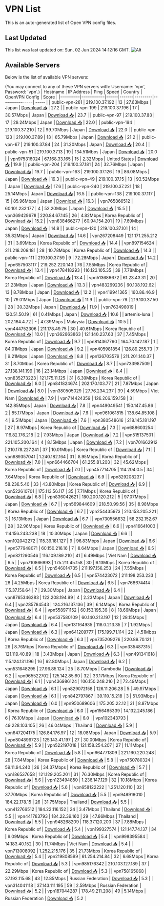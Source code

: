# VPN List

This is an auto-generated list of Open VPN config files.

## Last Updated

This list was last updated on: Sun, 02 Jun 2024 14:12:16 GMT.
![Alt](https://repobeats.axiom.co/api/embed/186b98318ef1479477931607c1ad7d823f12451f.svg "Repobeats analytics image")

## Available Servers

Below is the list of available VPN servers:

(You may connect to any of these VPN servers with: Username: 'vpn', Password: 'vpn'.)
| Hostname | IP Address | Ping | Speed | Country | OpenVPN Config | Score |
|----------|------------|------|-------|---------|----------------| ----- |
| public-vpn-261 | 219.100.37.192 | 13 | 27.63Mbps | Japan | [Download 📥](./configs/server_0_JP.ovpn) | 27.2 |
| public-vpn-199 | 219.100.37.196 | 17 | 30.57Mbps | Japan | [Download 📥](./configs/server_1_JP.ovpn) | 23.7 |
| public-vpn-97 | 219.100.37.83 | 17 | 29.24Mbps | Japan | [Download 📥](./configs/server_2_JP.ovpn) | 22.0 |
| public-vpn-194 | 219.100.37.210 | 12 | 99.70Mbps | Japan | [Download 📥](./configs/server_3_JP.ovpn) | 22.0 |
| public-vpn-123 | 219.100.37.89 | 13 | 65.79Mbps | Japan | [Download 📥](./configs/server_4_JP.ovpn) | 21.2 |
| public-vpn-67 | 219.100.37.84 | 24 | 31.20Mbps | Japan | [Download 📥](./configs/server_5_JP.ovpn) | 20.4 |
| public-vpn-51 | 219.100.37.13 | 19 | 134.51Mbps | Japan | [Download 📥](./configs/server_6_JP.ovpn) | 20.0 |
| vpn975316024 | 67.168.33.165 | 15 | 2.32Mbps | United States | [Download 📥](./configs/server_7_US.ovpn) | 19.9 |
| public-vpn-204 | 219.100.37.181 | 24 | 32.76Mbps | Japan | [Download 📥](./configs/server_8_JP.ovpn) | 19.7 |
| public-vpn-163 | 219.100.37.126 | 19 | 86.08Mbps | Japan | [Download 📥](./configs/server_9_JP.ovpn) | 19.3 |
| public-vpn-49 | 219.100.37.15 | 13 | 93.52Mbps | Japan | [Download 📥](./configs/server_10_JP.ovpn) | 17.6 |
| public-vpn-240 | 219.100.37.221 | 18 | 25.14Mbps | Japan | [Download 📥](./configs/server_11_JP.ovpn) | 16.5 |
| public-vpn-138 | 219.100.37.117 | 15 | 85.96Mbps | Japan | [Download 📥](./configs/server_12_JP.ovpn) | 16.3 |
| vpn765866512 | 60.101.232.177 | 4 | 52.20Mbps | Japan | [Download 📥](./configs/server_13_JP.ovpn) | 15.5 |
| vpn369429678 | 220.84.67.145 | 26 | 4.82Mbps | Korea Republic of | [Download 📥](./configs/server_14_KR.ovpn) | 15.2 |
| vpn638466277 | 60.94.154.201 | 19 | 7.69Mbps | Japan | [Download 📥](./configs/server_15_JP.ovpn) | 14.8 |
| public-vpn-120 | 219.100.37.101 | 14 | 35.82Mbps | Japan | [Download 📥](./configs/server_16_JP.ovpn) | 14.6 |
| vpn267208449 | 121.171.255.212 | 31 | 3.69Mbps | Korea Republic of | [Download 📥](./configs/server_17_KR.ovpn) | 14.4 |
| vpn897154624 | 211.218.208.181 | 28 | 10.78Mbps | Korea Republic of | [Download 📥](./configs/server_18_KR.ovpn) | 14.3 |
| public-vpn-111 | 219.100.37.59 | 9 | 72.28Mbps | Japan | [Download 📥](./configs/server_19_JP.ovpn) | 14.2 |
| vpn657503117 | 219.252.220.143 | 76 | 7.55Mbps | Korea Republic of | [Download 📥](./configs/server_20_KR.ovpn) | 13.4 |
| vpn478418293 | 116.123.105.35 | 39 | 7.78Mbps | Korea Republic of | [Download 📥](./configs/server_21_KR.ovpn) | 13.4 |
| vpn513686672 | 61.23.43.31 | 20 | 21.23Mbps | Japan | [Download 📥](./configs/server_22_JP.ovpn) | 13.3 |
| vpn483269236 | 60.108.192.62 | 13 | 8.78Mbps | Japan | [Download 📥](./configs/server_23_JP.ovpn) | 12.2 |
| vpn419941365 | 160.86.46.9 | 10 | 79.01Mbps | Japan | [Download 📥](./configs/server_24_JP.ovpn) | 11.9 |
| public-vpn-76 | 219.100.37.50 | 28 | 30.32Mbps | Japan | [Download 📥](./configs/server_25_JP.ovpn) | 11.9 |
| vpn763496019 | 120.51.50.19 | 61 | 0.41Mbps | Japan | [Download 📥](./configs/server_26_JP.ovpn) | 10.6 |
| artemis-luna | 202.184.4.72 | - | 47.39Mbps | Malaysia | [Download 📥](./configs/server_27_MY.ovpn) | 10.5 |
| vpn444752306 | 211.178.49.75 | 30 | 40.61Mbps | Korea Republic of | [Download 📥](./configs/server_28_KR.ovpn) | 10.0 |
| vpn362663863 | 121.140.237.63 | 37 | 7.45Mbps | Korea Republic of | [Download 📥](./configs/server_29_KR.ovpn) | 9.7 |
| vpn814367790 | 164.70.142.187 | 1 | 84.01Mbps | Japan | [Download 📥](./configs/server_30_JP.ovpn) | 9.2 |
| vpn405981854 | 126.89.255.73 | 7 | 9.21Mbps | Japan | [Download 📥](./configs/server_31_JP.ovpn) | 8.8 |
| vpn136703579 | 211.201.140.37 | 31 | 8.70Mbps | Korea Republic of | [Download 📥](./configs/server_32_KR.ovpn) | 8.7 |
| vpn733987509 | 27.138.141.199 | 16 | 23.14Mbps | Japan | [Download 📥](./configs/server_33_JP.ovpn) | 8.4 |
| vpn835273223 | 121.175.11.125 | 31 | 6.30Mbps | Korea Republic of | [Download 📥](./configs/server_34_KR.ovpn) | 8.0 |
| vpn841824674 | 202.170.103.77 | 21 | 7.87Mbps | Japan | [Download 📥](./configs/server_35_JP.ovpn) | 8.0 |
| vpn380505029 | 27.76.234.237 | 39 | 4.59Mbps | Viet Nam | [Download 📥](./configs/server_36_VN.ovpn) | 7.9 |
| vpn714424359 | 126.206.159.158 | 3 | 142.85Mbps | Japan | [Download 📥](./configs/server_37_JP.ovpn) | 7.8 |
| vpn449049541 | 150.147.45.86 | 2 | 85.17Mbps | Japan | [Download 📥](./configs/server_38_JP.ovpn) | 7.6 |
| vpn961061815 | 138.64.85.108 | 4 | 9.51Mbps | Japan | [Download 📥](./configs/server_39_JP.ovpn) | 7.6 |
| vpn380548616 | 218.145.181.197 | 27 | 8.97Mbps | Korea Republic of | [Download 📥](./configs/server_40_KR.ovpn) | 7.3 |
| vpn688603254 | 116.82.176.218 | 2 | 7.93Mbps | Japan | [Download 📥](./configs/server_41_JP.ovpn) | 7.2 |
| vpn515137501 | 221.105.200.164 | 4 | 8.15Mbps | Japan | [Download 📥](./configs/server_42_JP.ovpn) | 7.2 |
| vpn701662912 | 210.178.227.241 | 37 | 10.01Mbps | Korea Republic of | [Download 📥](./configs/server_43_KR.ovpn) | 7.1 |
| vpn989357041 | 1.240.182.164 | 31 | 8.95Mbps | Korea Republic of | [Download 📥](./configs/server_44_KR.ovpn) | 7.0 |
| vpn664466704 | 61.255.81.203 | 32 | 45.62Mbps | Korea Republic of | [Download 📥](./configs/server_45_KR.ovpn) | 7.0 |
| vpn457714705 | 114.204.0.5 | 34 | 7.64Mbps | Korea Republic of | [Download 📥](./configs/server_46_KR.ovpn) | 6.9 |
| vpn829208237 | 58.236.5.40 | 33 | 43.80Mbps | Korea Republic of | [Download 📥](./configs/server_47_KR.ovpn) | 6.9 |
| vpn522610701 | 175.113.56.117 | 35 | 7.71Mbps | Korea Republic of | [Download 📥](./configs/server_48_KR.ovpn) | 6.8 |
| vpn836042621 | 180.200.120.212 | 5 | 97.07Mbps | Japan | [Download 📥](./configs/server_49_JP.ovpn) | 6.7 |
| vpn569844609 | 218.50.99.56 | 35 | 8.98Mbps | Korea Republic of | [Download 📥](./configs/server_50_KR.ovpn) | 6.7 |
| vpn254435973 | 210.153.205.221 | 3 | 16.13Mbps | Japan | [Download 📥](./configs/server_51_JP.ovpn) | 6.7 |
| vpn730556632 | 58.232.152.67 | 28 | 32.96Mbps | Korea Republic of | [Download 📥](./configs/server_52_KR.ovpn) | 6.6 |
| vpn416641003 | 114.156.243.238 | 18 | 10.30Mbps | Japan | [Download 📥](./configs/server_53_JP.ovpn) | 6.6 |
| vpn102042272 | 115.39.181.127 | 9 | 96.83Mbps | Japan | [Download 📥](./configs/server_54_JP.ovpn) | 6.6 |
| vpn577648071 | 60.150.216.16 | 7 | 8.64Mbps | Japan | [Download 📥](./configs/server_55_JP.ovpn) | 6.5 |
| vpn821290546 | 116.109.189.210 | 41 | 6.49Mbps | Viet Nam | [Download 📥](./configs/server_56_VN.ovpn) | 6.5 |
| vpn710866893 | 175.211.45.158 | 30 | 6.13Mbps | Korea Republic of | [Download 📥](./configs/server_57_KR.ovpn) | 6.5 |
| vpn546014735 | 211.197.156.253 | 24 | 7.55Mbps | Korea Republic of | [Download 📥](./configs/server_58_KR.ovpn) | 6.5 |
| vpn574423072 | 211.198.253.233 | 26 | 4.25Mbps | Korea Republic of | [Download 📥](./configs/server_59_KR.ovpn) | 6.5 |
| vpn768674414 | 115.37.156.64 | 7 | 29.30Mbps | Japan | [Download 📥](./configs/server_60_JP.ovpn) | 6.4 |
| vpn8765346283 | 122.208.194.99 | 4 | 2.23Mbps | Japan | [Download 📥](./configs/server_61_JP.ovpn) | 6.4 |
| vpn285784543 | 124.216.137.136 | 39 | 6.14Mbps | Korea Republic of | [Download 📥](./configs/server_62_KR.ovpn) | 6.4 |
| vpn558971152 | 60.153.195.36 | 8 | 18.66Mbps | Japan | [Download 📥](./configs/server_63_JP.ovpn) | 6.4 |
| vpn537580109 | 60.140.213.197 | 12 | 28.15Mbps | Japan | [Download 📥](./configs/server_64_JP.ovpn) | 6.4 |
| vpn131164935 | 118.0.213.35 | 7 | 1.92Mbps | Japan | [Download 📥](./configs/server_65_JP.ovpn) | 6.3 |
| vpn641209777 | 175.199.71.114 | 22 | 4.51Mbps | Korea Republic of | [Download 📥](./configs/server_66_KR.ovpn) | 6.3 |
| vpn735209276 | 220.89.70.121 | 26 | 8.76Mbps | Korea Republic of | [Download 📥](./configs/server_67_KR.ovpn) | 6.3 |
| vpn335487315 | 121.119.40.89 | 18 | 3.43Mbps | Japan | [Download 📥](./configs/server_68_JP.ovpn) | 6.3 |
| vpn491341618 | 115.124.131.196 | 16 | 62.80Mbps | Japan | [Download 📥](./configs/server_69_JP.ovpn) | 6.2 |
| vpn531648295 | 27.96.85.124 | 25 | 8.70Mbps | Cambodia | [Download 📥](./configs/server_70_KH.ovpn) | 6.2 |
| vpn965522702 | 125.142.85.60 | 32 | 33.17Mbps | Korea Republic of | [Download 📥](./configs/server_71_KR.ovpn) | 6.1 |
| vpn436986124 | 106.150.248.216 | 2 | 72.49Mbps | Japan | [Download 📥](./configs/server_72_JP.ovpn) | 6.1 |
| vpn829072158 | 126.11.206.28 | 5 | 49.97Mbps | Japan | [Download 📥](./configs/server_73_JP.ovpn) | 6.1 |
| vpn842797867 | 39.110.15.218 | 3 | 51.93Mbps | Japan | [Download 📥](./configs/server_74_JP.ovpn) | 6.0 |
| vpn950689606 | 175.205.22.12 | 31 | 8.87Mbps | Korea Republic of | [Download 📥](./configs/server_75_KR.ovpn) | 6.0 |
| vpn156465339 | 14.132.245.186 | 6 | 76.10Mbps | Japan | [Download 📥](./configs/server_76_JP.ovpn) | 6.0 |
| vpn102343793 | 49.228.103.105 | 26 | 46.04Mbps | Thailand | [Download 📥](./configs/server_77_TH.ovpn) | 5.9 |
| vpn647204175 | 126.84.176.97 | 12 | 18.08Mbps | Japan | [Download 📥](./configs/server_78_JP.ovpn) | 5.9 |
| vpn804899723 | 125.143.41.197 | 27 | 30.00Mbps | Korea Republic of | [Download 📥](./configs/server_79_KR.ovpn) | 5.9 |
| vpn522197018 | 121.158.254.207 | 27 | 11.11Mbps | Korea Republic of | [Download 📥](./configs/server_80_KR.ovpn) | 5.8 |
| vpn664771809 | 221.160.220.248 | 28 | 7.84Mbps | Korea Republic of | [Download 📥](./configs/server_81_KR.ovpn) | 5.8 |
| vpn750780324 | 59.11.94.240 | 26 | 34.37Mbps | Korea Republic of | [Download 📥](./configs/server_82_KR.ovpn) | 5.7 |
| vpn186537658 | 121.129.205.201 | 31 | 76.30Mbps | Korea Republic of | [Download 📥](./configs/server_83_KR.ovpn) | 5.6 |
| vpn123494850 | 1.236.147.129 | 32 | 10.18Mbps | Korea Republic of | [Download 📥](./configs/server_84_KR.ovpn) | 5.6 |
| vpn658122222 | 1.251.120.110 | 32 | 37.70Mbps | Korea Republic of | [Download 📥](./configs/server_85_KR.ovpn) | 5.5 |
| vpn948918010 | 184.22.178.15 | 26 | 31.75Mbps | Thailand | [Download 📥](./configs/server_86_TH.ovpn) | 5.5 |
| vpn412766512 | 184.22.116.152 | 24 | 3.47Mbps | Thailand | [Download 📥](./configs/server_87_TH.ovpn) | 5.5 |
| vpn441783793 | 184.22.39.160 | 29 | 47.86Mbps | Thailand | [Download 📥](./configs/server_88_TH.ovpn) | 5.5 |
| vpn948268209 | 118.37.120.200 | 37 | 7.88Mbps | Korea Republic of | [Download 📥](./configs/server_89_KR.ovpn) | 5.4 |
| vpn199327574 | 121.147.74.137 | 34 | 9.09Mbps | Korea Republic of | [Download 📥](./configs/server_90_KR.ovpn) | 5.4 |
| vpn998395584 | 14.183.40.152 | 30 | 11.74Mbps | Viet Nam | [Download 📥](./configs/server_91_VN.ovpn) | 5.4 |
| vpn713008092 | 1.252.215.176 | 35 | 21.73Mbps | Korea Republic of | [Download 📥](./configs/server_92_KR.ovpn) | 5.4 |
| vpn219808599 | 61.254.214.84 | 32 | 6.68Mbps | Korea Republic of | [Download 📥](./configs/server_93_KR.ovpn) | 5.3 |
| vpn985176342 | 210.103.127.189 | 37 | 22.29Mbps | Korea Republic of | [Download 📥](./configs/server_94_KR.ovpn) | 5.3 |
| vpn758165068 | 37.192.115.68 | 43 | 12.85Mbps | Russian Federation | [Download 📥](./configs/server_95_RU.ovpn) | 5.3 |
| vpn314041118 | 37.143.111.195 | 59 | 2.59Mbps | Russian Federation | [Download 📥](./configs/server_96_RU.ovpn) | 5.2 |
| vpn187044287 | 178.49.211.208 | 49 | 5.14Mbps | Russian Federation | [Download 📥](./configs/server_97_RU.ovpn) | 5.2 |

